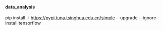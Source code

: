 
#### data_analysis

pip install -i https://pypi.tuna.tsinghua.edu.cn/simple --upgrade --ignore-install tensorflow






